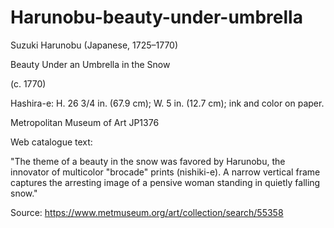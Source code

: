 # Harunobu-beauty-under-umbrella
Suzuki Harunobu (Japanese, 1725–1770)

Beauty Under an Umbrella in the Snow

(c. 1770)

Hashira-e: H. 26 3/4 in. (67.9 cm); W. 5 in. (12.7 cm); ink and color on paper.

Metropolitan Museum of Art JP1376

Web catalogue text:

"The theme of a beauty in the snow was favored by Harunobu, the innovator of multicolor "brocade" prints (nishiki-e). A narrow vertical frame captures the arresting image of a pensive woman standing in quietly falling snow."

Source: https://www.metmuseum.org/art/collection/search/55358
